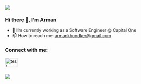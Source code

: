 <img src = "https://readme-typing-svg.herokuapp.com/?lines=Hi!+I+am+Arman+👋;UT+Austin+Grad,+Software+Engineer;and+Open+Source+Contributor!!+😄&size=30&center=true&width=950"/>

### Hi there 👋, I'm Arman 

<!--
**ArmanKhondker/armankhondker** is a ✨ _special_ ✨ repository because its `README.md` (this file) appears on your GitHub profile.
-->

- 🔭 I’m currently working as a Software Engineer @ Capital One 
- 📫 How to reach me: armankhondker@gmail.com

<h3 align="left">Connect with me:</h3>
<a href="https://linkedin.com/in/armankhondker" target="blank"><img align="center" src="https://raw.githubusercontent.com/rahuldkjain/github-profile-readme-generator/master/src/images/icons/Social/linked-in-alt.svg" alt="test" height="30" width="40" /></a>
<h3></h3>

![](https://komarev.com/ghpvc/?username=ArmanKhondker)
